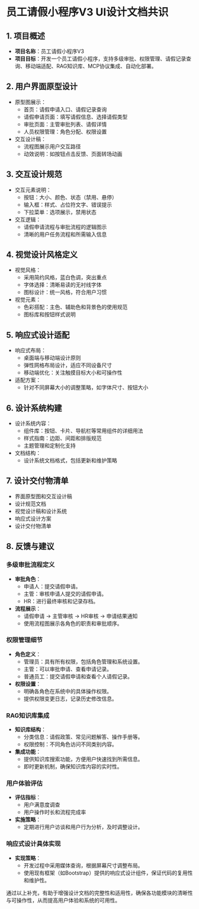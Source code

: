# 员工请假小程序V3 UI设计文档共识

## 1. 项目概述
- **项目名称**：员工请假小程序V3
- **项目目标**：开发一个员工请假小程序，支持多级审批、权限管理、请假记录查询、移动端适配、RAG知识库、MCP协议集成、自动化部署。

## 2. 用户界面原型设计
- 原型图展示：
    - 首页：请假申请入口、请假记录查询
    - 请假申请页面：填写请假信息、选择请假类型
    - 审批页面：主管审批列表、请假详情
    - 人员权限管理：角色分配、权限设置
- 交互设计稿：
    - 流程图展示用户交互路径
    - 动效说明：如按钮点击反馈、页面转场动画

## 3. 交互设计规范
- 交互元素说明：
    - 按钮：大小、颜色、状态（禁用、悬停）
    - 输入框：样式、占位符文字、错误提示
    - 下拉菜单：选项展示，禁用状态
- 交互逻辑：
    - 请假申请流程与审批流程的逻辑图示
    - 清晰的用户任务流程和所需输入信息

## 4. 视觉设计风格定义
- 视觉风格：
    - 采用简约风格，蓝白色调，突出重点
    - 字体选择：清晰易读的无衬线字体
    - 图标设计：统一风格，符合用户习惯
- 视觉元素：
    - 色彩搭配：主色、辅助色和背景色的使用规范
    - 图标库和按钮样式说明

## 5. 响应式设计适配
- 响应式布局：
    - 桌面端与移动端设计原则
    - 弹性网格布局设计，适应不同设备尺寸
    - 移动端优化：关注触摸目标大小和可操作性
- 适配方案：
    - 针对不同屏幕大小的调整策略，如字体尺寸、按钮大小

## 6. 设计系统构建
- 设计系统内容：
    - 组件库：按钮、卡片、导航栏等常用组件的详细用法
    - 样式指南：边距、间距和排版规范
    - 主题管理和定制化支持
- 文档结构：
    - 设计系统文档格式，包括更新和维护策略

## 7. 设计交付物清单
- 界面原型图和交互设计稿
- 设计规范文档
- 视觉设计稿和设计系统
- 响应式设计方案
- 设计交付物清单

## 8. 反馈与建议
### 多级审批流程定义
- **审批角色**：
    - 申请人：提交请假申请。
    - 主管：审核申请人提交的请假申请。
    - HR：进行最终审核和记录存档。
- **流程展示**：
    - 请假申请 -> 主管审核 -> HR审核 -> 申请结果通知
    - 使用流程图展示各角色的职责和审批顺序。

### 权限管理细节
- **角色定义**：
    - 管理员：具有所有权限，包括角色管理和系统设置。
    - 主管：可以审批申请、查看申请记录。
    - 普通员工：提交请假申请和查看个人请假记录。
- **权限设置**：
    - 明确各角色在系统中的具体操作权限。
    - 提供权限变更日志，记录历史修改信息。

### RAG知识库集成
- **知识库结构**：
    - 分类信息：请假政策、常见问题解答、操作手册等。
    - 权限控制：不同角色访问不同类别内容。
- **集成功能**：
    - 提供知识库搜索功能，方便用户快速找到所需信息。
    - 即时更新机制，确保知识库内容的实时性。

### 用户体验评估
- **评估指标**：
    - 用户满意度调查
    - 用户操作时长和流程完成率
- **实施策略**：
    - 定期进行用户访谈和用户行为分析，及时调整设计。

### 响应式设计具体实现
- **实现策略**：
    - 开发过程中采用媒体查询，根据屏幕尺寸调整布局。
    - 使用现有框架（如Bootstrap）提供的响应式设计组件，保证代码的复用性和维护性。

通过以上补充，有助于增强设计文档的完整性和适用性，确保各功能模块的清晰性与可操作性，从而提高用户体验和系统的可用性。
